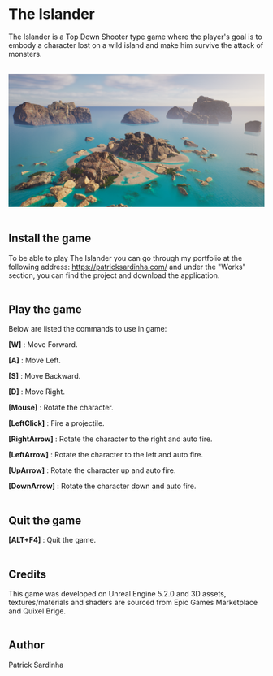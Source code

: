 # The Islander

The Islander is a Top Down Shooter type game where the player's goal is to embody a character lost on a wild island and make him survive the attack of monsters.
<br></br>

![Screenshot](TheIslander_thumbgit.PNG)
<br></br>
## Install the game

To be able to play The Islander you can go through my portfolio at the following address: https://patricksardinha.com/ and under the "Works" section, you can find the project and download the application.
<br></br>
## Play the game

Below are listed the commands to use in game:

**[W]** : Move Forward.

**[A]** : Move Left.

**[S]** : Move Backward.

**[D]** : Move Right.

**[Mouse]** : Rotate the character.

**[LeftClick]** : Fire a projectile.

**[RightArrow]** : Rotate the character to the right and auto fire.

**[LeftArrow]** : Rotate the character to the left and auto fire.

**[UpArrow]** : Rotate the character up and auto fire.

**[DownArrow]** : Rotate the character down and auto fire.
<br></br>
## Quit the game

**[ALT+F4]** : Quit the game.
<br></br>
## Credits

This game was developed on Unreal Engine 5.2.0 and 3D assets, textures/materials and shaders are sourced from Epic Games Marketplace and Quixel Brige.
<br></br>
## Author

Patrick Sardinha

